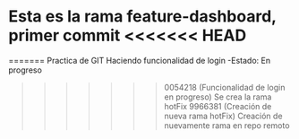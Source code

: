 Esta es la rama feature-dashboard, primer commit
<<<<<<< HEAD
=======
=======
Practica de GIT
Haciendo funcionalidad de login -Estado: En progreso
>>>>>>> 0054218 (Funcionalidad de login en progreso)
Se crea la rama hotFix
>>>>>>> 9966381 (Creación de nueva rama hotFix)
Creación de nuevamente rama en repo remoto
